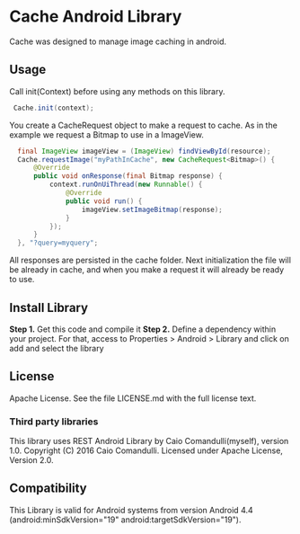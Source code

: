 # Cache Android Library

Cache was designed to manage image caching in android.

## Usage
 
Call init(Context) before using any methods on this library.
 
```java
 Cache.init(context);
 ```
 
You create a CacheRequest<T> object to make a request to cache.
As in the example we request a Bitmap to use in a ImageView.
 
```java
  final ImageView imageView = (ImageView) findViewById(resource);
  Cache.requestImage("myPathInCache", new CacheRequest<Bitmap>() {
      @Override
      public void onResponse(final Bitmap response) {
          context.runOnUiThread(new Runnable() {
              @Override
              public void run() {
                  imageView.setImageBitmap(response);
              }
          });
      }
  }, "?query=myquery";
  ```

All responses are persisted in the cache folder. Next initialization the file will be already in cache, and when you make a request it will already be ready to use.

## Install Library

__Step 1.__ Get this code and compile it
__Step 2.__ Define a dependency within your project. For that, access to Properties > Android > Library and click on add and select the library

##  License

Apache License. See the file LICENSE.md with the full license text.

### Third party libraries

This library uses REST Android Library by Caio Comandulli(myself), version 1.0. Copyright (C) 2016 Caio Comandulli. Licensed under Apache License, Version 2.0.

## Compatibility

This Library is valid for Android systems from version Android 4.4 (android:minSdkVersion="19" android:targetSdkVersion="19").
